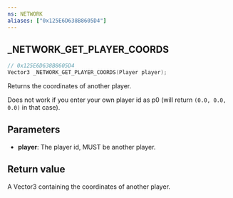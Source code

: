 ```yaml
---
ns: NETWORK
aliases: ["0x125E6D638B8605D4"]
---
```

## _NETWORK_GET_PLAYER_COORDS

```c
// 0x125E6D638B8605D4
Vector3 _NETWORK_GET_PLAYER_COORDS(Player player);
```

Returns the coordinates of another player.

Does not work if you enter your own player id as p0 (will return `(0.0, 0.0, 0.0)` in that case).


## Parameters
* **player**: The player id, MUST be another player.

## Return value
A Vector3 containing the coordinates of another player.
